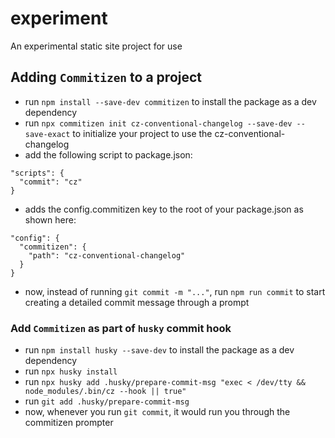 # experiment
An experimental static site project for use

## Adding `Commitizen` to a project
- run `npm install --save-dev commitizen` to install the package as a dev dependency
- run `npx commitizen init cz-conventional-changelog --save-dev --save-exact` to initialize your project to use the cz-conventional-changelog
- add the following script to package.json:
```
"scripts": {
  "commit": "cz"
}
```
- adds the config.commitizen key to the root of your package.json as shown here:
```
"config": {
  "commitizen": {
    "path": "cz-conventional-changelog"
  }
}
```
- now, instead of running `git commit -m "..."`, run `npm run commit` to start creating a detailed commit message through a prompt

### Add `Commitizen` as part of `husky` commit hook
- run `npm install husky --save-dev` to install the package as a dev dependency
- run `npx husky install`
- run `npx husky add .husky/prepare-commit-msg "exec < /dev/tty && node_modules/.bin/cz --hook || true"`
- run `git add .husky/prepare-commit-msg`
- now, whenever you run `git commit`, it would run you through the commitizen prompter
